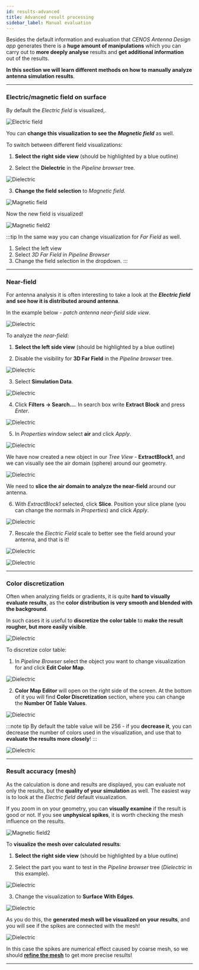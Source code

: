 ```yaml
---
id: results-advanced
title: Advanced result processing
sidebar_label: Manual evaluation
---
```


Besides the default information and evaluation that *CENOS Antenna Design app* generates there is a **huge amount of manipulations** which you can carry out to **more deeply analyse** results and **get additional information** out of the results.

**In this section we will learn different methods on how to manually analyze antenna simulation results**.

---

### Electric/magnetic field on surface

By default the *Electric field* is visualized,.

<p align="center">

![Electric field](assets/results/30.png)

</p>

You can **change this visualization to see the** ***Magnetic field*** as well.

To switch between different field visualizations:

1. **Select the right side view** (should  be highlighted by a blue outline)

2. Select the **Dielectric** in the *Pipeline browser* tree.

<p align="center">

![Dielectric](assets/results/11.png)

</p>

3. **Change the field selection** to *Magnetic field*.

<p align="center">

![Magnetic field](assets/results/12.png)

</p>

Now the new field is visualized!

<p align="center">

![Magnetic field2](assets/results/13.png)

</p>

:::tip
In the same way you can change visualization for *Far Field* as well.
1. Select the left view
2. Select *3D Far Field* in *Pipeline Browser*
3. Change the field selection in the dropdown.
:::

---

### Near-field

For antenna analysis it is often interesting to take a look at the ***Electric field*** **and see how it is distributed around antenna**.

In the example below - *patch antenna near-field side view*.

<p align="center">

![Dielectric](assets/results/25.png)

</p>

To analyze the *near-field*:

1. **Select the left side view** (should  be highlighted by a blue outline)

2. Disable the visibility for **3D Far Field** in the *Pipeline browser* tree.

<p align="center">

![Dielectric](assets/results/17.png)

</p>

3. Select **Simulation Data**.

<p align="center">

![Dielectric](assets/results/18.png)

</p>

4. Click **Filters → Search...**. In search box write **Extract Block** and press *Enter*.

<p align="center">

![Dielectric](assets/results/19.png)

</p>

5. In *Properties* window select **air** and click *Apply*.

<p align="center">

![Dielectric](assets/results/20.png)

</p>

We have now created a new object in our *Tree View* - **ExtractBlock1**, and we can visually see the air domain (sphere) around our geometry.

<p align="center">

![Dielectric](assets/results/21.png)

</p>

We need to **slice the air domain to analyze the near-field** around our antenna.

6. With *ExtractBlock1* selected, click **Slice**. Position your slice plane (you can change the normals in *Properties*) and click *Apply*.

<p align="center">

![Dielectric](assets/results/22.png)

</p>

7. Rescale the *Electric Field* scale to better see the field around your antenna, and that is it!

<p align="center">

![Dielectric](assets/results/23.png)

</p>

<p align="center">

![Dielectric](assets/results/24.png)

</p>

---

### Color discretization

Often when analyzing fields or gradients, it is quite **hard to visually evaluate results**, as the **color distribution is very smooth and blended with the background**.

In such cases it is useful to **discretize the color table** to **make the result rougher, but more easily visible**.

<p align="center">

![Dielectric](assets/results/26.png)

</p>

To discretize color table:

1. In *Pipeline Browser* select the object you want to change visualization for and click **Edit Color Map**.

<p align="center">

![Dielectric](assets/results/27.png)

</p>

2. **Color Map Editor** will open on the right side of the screen. At the bottom of it you will find **Color Discretization** section, where you can change the **Number Of Table Values**.

<p align="center">

![Dielectric](assets/results/28.png)

</p>

:::note tip
By default the table value will be 256 - if you **decrease it**, you can decrease the number of colors used in the visualization, and use that to **evaluate the results more closely**!
:::

<p align="center">

![Dielectric](assets/results/29.png)

</p>

---

### Result accuracy (mesh)

As the calculation is done and results are displayed, you can evaluate not only the results, but the **quality of your simulation** as well. The easiest way is to look at the *Electric field* default visualization.

If you zoom in on your geometry, you can **visually examine** if the result is good or not. If you see **unphysical spikes**, it is worth checking the mesh influence on the results.

<p align="center">

![Magnetic field2](assets/results/14.png)

</p>

To **visualize the mesh over calculated results**:

1. **Select the right side view** (should  be highlighted by a blue outline)

2. Select the part you want to test in the *Pipeline browser* tree (*Dielectric* in this example).

<p align="center">

![Dielectric](assets/results/11.png)

</p>

3. Change the visualization to **Surface With Edges**.

<p align="center">

![Dielectric](assets/results/15.png)

</p>

As you do this, the **generated mesh will be visualized on your results**, and you will see if the spikes are connected with the mesh!

<p align="center">

![Dielectric](assets/results/16.png)

</p>

In this case the spikes are numerical effect caused by coarse mesh, so we should **[refine the mesh](meshing)** to get more precise results!

---
